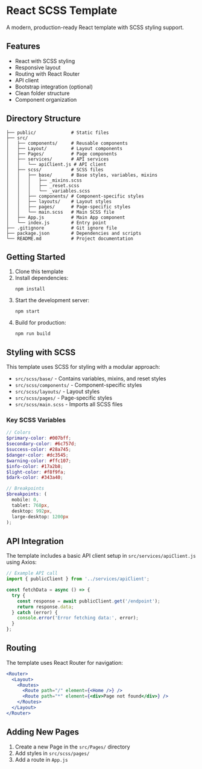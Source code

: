 # React SCSS Template

A modern, production-ready React template with SCSS styling support.

## Features

- React with SCSS styling
- Responsive layout
- Routing with React Router
- API client 
- Bootstrap integration (optional)
- Clean folder structure
- Component organization

## Directory Structure

```
├── public/             # Static files
├── src/
│   ├── components/     # Reusable components
│   ├── Layout/         # Layout components
│   ├── Pages/          # Page components
│   ├── services/       # API services
│   │   └── apiClient.js # API client
│   ├── scss/           # SCSS files
│   │   ├── base/       # Base styles, variables, mixins
│   │   │   ├── _mixins.scss
│   │   │   ├── _reset.scss
│   │   │   └── _variables.scss
│   │   ├── components/ # Component-specific styles
│   │   ├── layouts/    # Layout styles
│   │   ├── pages/      # Page-specific styles
│   │   └── main.scss   # Main SCSS file
│   ├── App.js          # Main App component
│   └── index.js        # Entry point
├── .gitignore          # Git ignore file
├── package.json        # Dependencies and scripts
└── README.md           # Project documentation
```

## Getting Started

1. Clone this template
2. Install dependencies:
   ```
   npm install
   ```
3. Start the development server:
   ```
   npm start
   ```
4. Build for production:
   ```
   npm run build
   ```

## Styling with SCSS

This template uses SCSS for styling with a modular approach:

- `src/scss/base/` - Contains variables, mixins, and reset styles
- `src/scss/components/` - Component-specific styles
- `src/scss/layouts/` - Layout styles
- `src/scss/pages/` - Page-specific styles
- `src/scss/main.scss` - Imports all SCSS files

### Key SCSS Variables

```scss
// Colors
$primary-color: #007bff;
$secondary-color: #6c757d;
$success-color: #28a745;
$danger-color: #dc3545;
$warning-color: #ffc107;
$info-color: #17a2b8;
$light-color: #f8f9fa;
$dark-color: #343a40;

// Breakpoints
$breakpoints: (
  mobile: 0,
  tablet: 768px,
  desktop: 992px,
  large-desktop: 1200px
);
```

## API Integration

The template includes a basic API client setup in `src/services/apiClient.js` using Axios:

```javascript
// Example API call
import { publicClient } from '../services/apiClient';

const fetchData = async () => {
  try {
    const response = await publicClient.get('/endpoint');
    return response.data;
  } catch (error) {
    console.error('Error fetching data:', error);
  }
};
```

## Routing

The template uses React Router for navigation:

```jsx
<Router>
  <Layout>
    <Routes>
      <Route path="/" element={<Home />} />
      <Route path="*" element={<div>Page not found</div>} />
    </Routes>
  </Layout>
</Router>
```

## Adding New Pages

1. Create a new Page in the `src/Pages/` directory
2. Add styles in `src/scss/pages/`
3. Add a route in `App.js`
